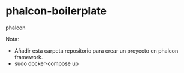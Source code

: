 # phalcon-boilerplate
phalcon

Nota:
- Añadir esta carpeta repositorio para crear un proyecto en phalcon framework.
- sudo docker-compose up
